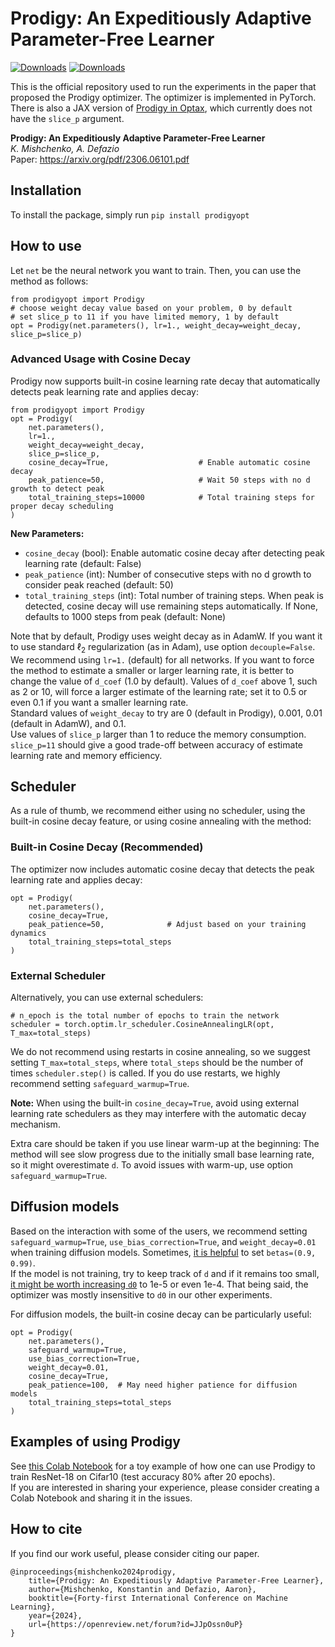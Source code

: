# Prodigy: An Expeditiously Adaptive Parameter-Free Learner
[![Downloads](https://static.pepy.tech/badge/prodigyopt)](https://pepy.tech/project/prodigyopt) [![Downloads](https://static.pepy.tech/badge/prodigyopt/month)](https://pepy.tech/project/prodigyopt)

This is the official repository used to run the experiments in the paper that proposed the Prodigy optimizer. The optimizer is implemented in PyTorch.
There is also a JAX version of [Prodigy in Optax](https://optax.readthedocs.io/en/latest/api/contrib.html#prodigy), which currently does not have the `slice_p` argument.

**Prodigy: An Expeditiously Adaptive Parameter-Free Learner**  
*K. Mishchenko, A. Defazio*  
Paper: https://arxiv.org/pdf/2306.06101.pdf

## Installation
To install the package, simply run
```pip install prodigyopt```

## How to use
Let `net` be the neural network you want to train. Then, you can use the method as follows:
```
from prodigyopt import Prodigy
# choose weight decay value based on your problem, 0 by default
# set slice_p to 11 if you have limited memory, 1 by default
opt = Prodigy(net.parameters(), lr=1., weight_decay=weight_decay, slice_p=slice_p)
```

### Advanced Usage with Cosine Decay
Prodigy now supports built-in cosine learning rate decay that automatically detects peak learning rate and applies decay:
```
from prodigyopt import Prodigy
opt = Prodigy(
    net.parameters(), 
    lr=1., 
    weight_decay=weight_decay, 
    slice_p=slice_p,
    cosine_decay=True,                    # Enable automatic cosine decay
    peak_patience=50,                     # Wait 50 steps with no d growth to detect peak
    total_training_steps=10000            # Total training steps for proper decay scheduling
)
```

**New Parameters:**
- `cosine_decay` (bool): Enable automatic cosine decay after detecting peak learning rate (default: False)
- `peak_patience` (int): Number of consecutive steps with no d growth to consider peak reached (default: 50)
- `total_training_steps` (int): Total number of training steps. When peak is detected, cosine decay will use remaining steps automatically. If None, defaults to 1000 steps from peak (default: None)

Note that by default, Prodigy uses weight decay as in AdamW. 
If you want it to use standard $\ell_2$ regularization (as in Adam), use option `decouple=False`. 
We recommend using `lr=1.` (default) for all networks. If you want to force the method to estimate a smaller or larger learning rate, 
it is better to change the value of `d_coef` (1.0 by default). Values of `d_coef` above 1, such as 2 or 10, 
will force a larger estimate of the learning rate; set it to 0.5 or even 0.1 if you want a smaller learning rate.  
Standard values of `weight_decay` to try are 0 (default in Prodigy), 0.001, 0.01 (default in AdamW), and 0.1.  
Use values of `slice_p` larger than 1 to reduce the memory consumption. `slice_p=11` should give a good trade-off
 between accuracy of estimate learning rate and memory efficiency.

## Scheduler 
As a rule of thumb, we recommend either using no scheduler, using the built-in cosine decay feature, or using cosine annealing with the method:

### Built-in Cosine Decay (Recommended)
The optimizer now includes automatic cosine decay that detects the peak learning rate and applies decay:
```
opt = Prodigy(
    net.parameters(),
    cosine_decay=True,
    peak_patience=50,              # Adjust based on your training dynamics
    total_training_steps=total_steps
)
```

### External Scheduler
Alternatively, you can use external schedulers:
```
# n_epoch is the total number of epochs to train the network
scheduler = torch.optim.lr_scheduler.CosineAnnealingLR(opt, T_max=total_steps)
```
We do not recommend using restarts in cosine annealing, so we suggest setting `T_max=total_steps`, where 
`total_steps` should be the number of times `scheduler.step()` is called. If you do use restarts, we highly
recommend setting `safeguard_warmup=True`.

**Note:** When using the built-in `cosine_decay=True`, avoid using external learning rate schedulers as they may interfere with the automatic decay mechanism.

Extra care should be taken if you use linear warm-up at the beginning: 
The method will see slow progress due to the initially small base learning rate, 
so it might overestimate `d`.
To avoid issues with warm-up, use option `safeguard_warmup=True`.  

## Diffusion models
Based on the interaction with some of the users, we recommend setting `safeguard_warmup=True`,
 `use_bias_correction=True`, and `weight_decay=0.01` when training diffusion models. 
Sometimes, [it is helpful](https://github.com/konstmish/prodigy/issues/8) to set `betas=(0.9, 0.99)`.  
If the model is not training, try to keep track of `d` and if it remains too small, [it might be worth increasing `d0`](https://github.com/konstmish/prodigy/issues/27) to 1e-5 or even 1e-4. 
That being said, the optimizer was mostly insensitive to `d0` in our other experiments.

For diffusion models, the built-in cosine decay can be particularly useful:
```
opt = Prodigy(
    net.parameters(),
    safeguard_warmup=True,
    use_bias_correction=True,
    weight_decay=0.01,
    cosine_decay=True,
    peak_patience=100,  # May need higher patience for diffusion models
    total_training_steps=total_steps
)
```

## Examples of using Prodigy 

See [this Colab Notebook](https://colab.research.google.com/drive/1TrhEfI3stJ-yNp7_ZxUAtfWjj-Qe_Hym?usp=sharing) 
for a toy example of how one can use Prodigy to train ResNet-18 on Cifar10 (test accuracy 80% after 20 epochs).  
If you are interested in sharing your experience, please consider creating a Colab Notebook and sharing it in the issues. 

## How to cite
If you find our work useful, please consider citing our paper.
```
@inproceedings{mishchenko2024prodigy,
    title={Prodigy: An Expeditiously Adaptive Parameter-Free Learner},
    author={Mishchenko, Konstantin and Defazio, Aaron},
    booktitle={Forty-first International Conference on Machine Learning},
    year={2024},
    url={https://openreview.net/forum?id=JJpOssn0uP}
}
```
